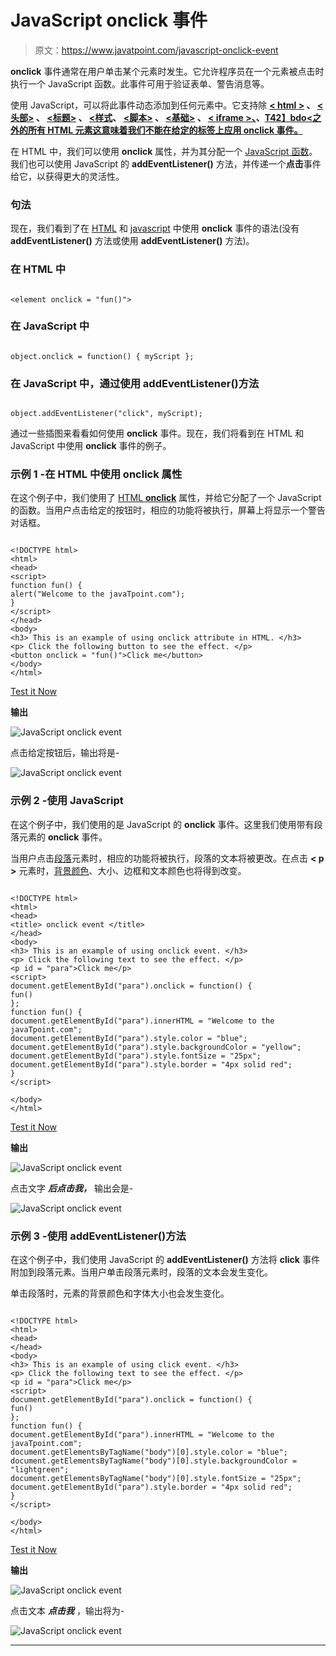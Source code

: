 # JavaScript onclick 事件

> 原文：<https://www.javatpoint.com/javascript-onclick-event>

**onclick** 事件通常在用户单击某个元素时发生。它允许程序员在一个元素被点击时执行一个 JavaScript 函数。此事件可用于验证表单、警告消息等。

使用 JavaScript，可以将此事件动态添加到任何元素中。它支持除 **[< html >](https://www.javatpoint.com/html-html-tag) 、 [<头部>](https://www.javatpoint.com/html-head) 、 [<标题>](https://www.javatpoint.com/html-title) 、 [<样式](https://www.javatpoint.com/html-style)、 [<脚本>](https://www.javatpoint.com/html-script-tag) 、 [<基础>](https://www.javatpoint.com/html-base-tag) 、 [< iframe >、](https://www.javatpoint.com/html-iframes)、[T42】bdo<之外的所有 HTML 元素这意味着我们不能在给定的标签上应用 **onclick** 事件。](https://www.javatpoint.com/html-bdo-tag)**

在 HTML 中，我们可以使用 **onclick** 属性，并为其分配一个 [JavaScript 函数](https://www.javatpoint.com/javascript-function)。我们也可以使用 JavaScript 的 **addEventListener()** 方法，并传递一个**点击**事件给它，以获得更大的灵活性。

### 句法

现在，我们看到了在 [HTML](https://www.javatpoint.com/html-tutorial) 和 [javascript](https://www.javatpoint.com/javascript-tutorial) 中使用 **onclick** 事件的语法(没有 **addEventListener()** 方法或使用 **addEventListener()** 方法)。

### 在 HTML 中

```

<element onclick = "fun()">

```

### 在 JavaScript 中

```

object.onclick = function() { myScript };

```

### 在 JavaScript 中，通过使用 addEventListener()方法

```

object.addEventListener("click", myScript);

```

通过一些插图来看看如何使用 **onclick** 事件。现在，我们将看到在 HTML 和 JavaScript 中使用 **onclick** 事件的例子。

### 示例 1 -在 HTML 中使用 onclick 属性

在这个例子中，我们使用了 [HTML **onclick**](https://www.javatpoint.com/html-button-onclick) 属性，并给它分配了一个 JavaScript 的函数。当用户点击给定的按钮时，相应的功能将被执行，屏幕上将显示一个警告对话框。

```

<!DOCTYPE html>
<html>
<head>
<script>
function fun() {
alert("Welcome to the javaTpoint.com");
}
</script>
</head>
<body>
<h3> This is an example of using onclick attribute in HTML. </h3>
<p> Click the following button to see the effect. </p>
<button onclick = "fun()">Click me</button>
</body>
</html>

```

[Test it Now](https://www.javatpoint.com/oprweb/test.jsp?filename=javascript-onclick-event1)

**输出**

![JavaScript onclick event](img/713a6fb8003259f448ba713883288439.png)

点击给定按钮后，输出将是-

![JavaScript onclick event](img/168b0b44e98eca51d6e13b1e53f97ef7.png)

### 示例 2 -使用 JavaScript

在这个例子中，我们使用的是 JavaScript 的 **onclick** 事件。这里我们使用带有段落元素的 **onclick** 事件。

当用户点击[段落](https://www.javatpoint.com/html-paragraph)元素时，相应的功能将被执行，段落的文本将被更改。在点击 **< p >** 元素时，[背景颜色](https://www.javatpoint.com/html-background-color)、大小、边框和文本颜色也将得到改变。

```

<!DOCTYPE html>
<html>
<head>
<title> onclick event </title>
</head>
<body>
<h3> This is an example of using onclick event. </h3>
<p> Click the following text to see the effect. </p>
<p id = "para">Click me</p>
<script>
document.getElementById("para").onclick = function() {
fun()
};
function fun() {
document.getElementById("para").innerHTML = "Welcome to the javaTpoint.com";
document.getElementById("para").style.color = "blue";
document.getElementById("para").style.backgroundColor = "yellow";
document.getElementById("para").style.fontSize = "25px";
document.getElementById("para").style.border = "4px solid red"; 
}
</script>

</body>
</html>

```

[Test it Now](https://www.javatpoint.com/oprweb/test.jsp?filename=javascript-onclick-event2)

**输出**

![JavaScript onclick event](img/b053951580d8054fc5ea71732f86d2f8.png)

点击文字 ***后点击我，*** 输出会是-

![JavaScript onclick event](img/ea2624ad8045a69b7b9788b2e194e435.png)

### 示例 3 -使用 addEventListener()方法

在这个例子中，我们使用 JavaScript 的 **addEventListener()** 方法将 **click** 事件附加到段落元素。当用户单击段落元素时，段落的文本会发生变化。

单击段落时，元素的背景颜色和字体大小也会发生变化。

```

<!DOCTYPE html>
<html>
<head>
</head>
<body>
<h3> This is an example of using click event. </h3>
<p> Click the following text to see the effect. </p>
<p id = "para">Click me</p>
<script>
document.getElementById("para").onclick = function() {
fun()
};
function fun() {
document.getElementById("para").innerHTML = "Welcome to the javaTpoint.com";
document.getElementsByTagName("body")[0].style.color = "blue";
document.getElementsByTagName("body")[0].style.backgroundColor = "lightgreen";
document.getElementsByTagName("body")[0].style.fontSize = "25px";
document.getElementById("para").style.border = "4px solid red"; 
}
</script>

</body>
</html>

```

[Test it Now](https://www.javatpoint.com/oprweb/test.jsp?filename=javascript-onclick-event3)

**输出**

![JavaScript onclick event](img/70d2dc7c3cfe2f6fc23a67be5036c3a2.png)

点击文本 ***点击我*** ，输出将为-

![JavaScript onclick event](img/46218c5ce07889077b8e08d6db86cf47.png)

* * *